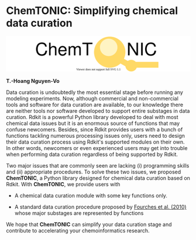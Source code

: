# ChemTONIC: Simplifying chemical data curation
![alt text](https://github.com/mldlproject/chemtonic/blob/main/chemtonic.svg)

**T.-Hoang Nguyen-Vo**

Data curation is undoubtedly the most essential stage before running any modeling experiments. Now, although commercial and non-commercial tools and software for data curation are available, to our knowledge there are neither tools nor software developed to support entire substages in data curation. Rdkit is a powerful Python library developed to deal with most chemical data issues but it is an enormous source of functions that may confuse newcomers. Besides, since Rdkit provides users with a bunch of functions tackling numerous processing issues only, users need to design their data curation process using Rdkit's supported modules on their own. In other words, newcomers or even experienced users may get into trouble when performing data curation regardless of being supported by Rdkit. 

Two major issues that are commonly seen are lacking (i) programming skills and (ii) appropriate procedures. To solve these two issues, we proposed **ChemTONIC**, a Python library designed for chemical data curation based on Rdkit. With **ChemTONIC**, we provide users with

- A chemical data curation module with some key functions only.

- A standard data curation procedure proposed by [Fourches et al. (2010)](https://pubs.acs.org/doi/10.1021/ci100176x) whose major substages are represented by functions

We hope that **ChemTONIC** can simplify your data curation stage and contribute to accelerating your chemoinformatics research.
